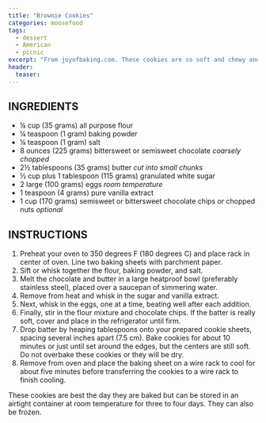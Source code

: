 ```yaml
---
title: "Brownie Cookies"
categories: moosefood
tags: 
  - dessert
  - American
  - picnic
excerpt: "From joyofbaking.com. These cookies are so soft and chewy and taste just like a brownie. They stay fresh for days, too. Makes about 24 cookies."
header:
  teaser: 
---
```


## INGREDIENTS
* ¼ cup (35 grams) all purpose flour
* ¼ teaspoon (1 gram) baking powder
* ¼ teaspoon (1 gram) salt
* 8 ounces (225 grams) bittersweet or semisweet chocolate _coarsely chopped_
* 2½ tablespoons (35 grams) butter _cut into small chunks_
* ½ cup plus 1 tablespoon (115 grams) granulated white sugar
* 2 large (100 grams) eggs _room temperature_
* 1 teaspoon (4 grams) pure vanilla extract
* 1 cup (170 grams) semisweet or bittersweet chocolate chips or chopped nuts _optional_

## INSTRUCTIONS
1. Preheat your oven to 350 degrees F (180 degrees C) and place rack in center of oven. Line two baking sheets with parchment paper.
2. Sift or whisk together the flour, baking powder, and salt.
3. Melt the chocolate and butter in a large heatproof bowl (preferably stainless steel), placed over a saucepan of simmering water.
4. Remove from heat and whisk in the sugar and vanilla extract.
5. Next, whisk in the eggs, one at a time, beating well after each addition.
6. Finally, stir in the flour mixture and chocolate chips. If the batter is really soft, cover and place in the refrigerator until firm.
7. Drop batter by heaping tablespoons onto your prepared cookie sheets, spacing several inches apart (7.5 cm). Bake cookies for about 10 minutes or just until set around the edges, but the centers are still soft. Do not overbake these cookies or they will be dry.
8. Remove from oven and place the baking sheet on a wire rack to cool for about five minutes before transferring the cookies to a wire rack to finish cooling.

These cookies are best the day they are baked but can be stored in an airtight container at room temperature for three to four days. They can also be frozen.
